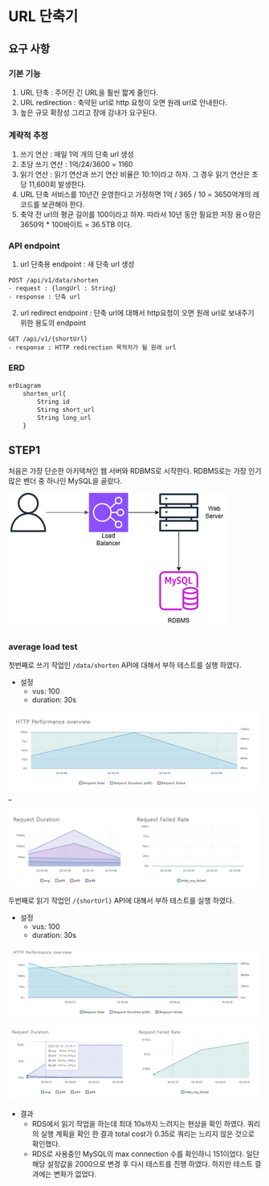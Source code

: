 # URL 단축기

## 요구 사항

### 기본 기능

1. URL 단축 : 주어진 긴 URL을 훨씬 짧게 줄인다.
2. URL redirection : 축약된 url로 http 요청이 오면 원래 url로 안내한다.
3. 높은 규모 확장성 그리고 장애 감내가 요구된다.

### 계략적 추정

1. 쓰기 연산 : 매일 1억 개의 단축 url 생성
2. 초당 쓰기 연산 : 1억/24/3600 = 1160
3. 읽기 연산 : 읽기 연산과 쓰기 연산 비율은 10:1이라고 하자. 그 경우 읽기 연산은 초당 11,600회 발생한다.
4. URL 단축 서비스를 10년간 운영한다고 가정하면 1억 / 365 / 10 = 3650억개의 레코드를 보관해야 한다.
5. 축약 전 url의 평균 길이를 100이라고 하자. 따라서 10년 동안 필요한 저장 용ㅇ량은 3650억 * 100바이트 = 36.5TB 이다.

### API endpoint

1. url 단축용 endpoint : 새 단축 url 생성

```
POST /api/v1/data/shorten
- request : {longUrl : String}
- response : 단축 url
```

2. url redirect endpoint : 단축 url에 대해서 http요청이 오면 원래 url로 보내주기 위한 용도의 endpoint

```
GET /api/v1/{shortUrl}
- response : HTTP redirection 목적지가 될 원래 url
```

### ERD

```mermaid
erDiagram
    shorten_url{
        String id
        Stirng short_url
        String long_url
    }
```

## STEP1
처음은 가장 단순한 아키텍쳐인 웹 서버와 RDBMS로 시작한다.
RDBMS로는 가장 인기많은 벤더 중 하나인 MySQL을 골랐다.

![Alt text here](shorturl1.png)

### average load test

첫번째로 쓰기 작업인 `/data/shorten` API에 대해서 부하 테스트를 실행 하였다. 

- 설정
  - vus: 100
  - duration: 30s

![Alt text here](vus100_write_http_performance.png)_


![Alt text here](vus100_write_http1.png)

두번째로 읽기 작업인 `/{shortUrl}` API에 대해서 부하 테스트를 실행 하였다.

- 설정
  - vus: 100
  - duration: 30s

![Alt text here](vus100_read_http_performance.png)

![Alt text here](vus100_read_http1.png)

- 결과
  - RDS에서 읽기 작업을 하는데 최대 10s까지 느려지는 현상을 확인 하였다. 쿼리의 실행 계획을 확인 한 결과 total cost가 0.35로 쿼리는 느리지 않은 것으로 확인했다.
  - RDS로 사용중인 MySQL의 max connection 수를 확인하니 151이었다. 일단 해당 설정값을 2000으로 변경 후 다시 테스트를 진행 하였다. 하지만 테스트 결과에는 변화가 없었다.
